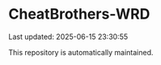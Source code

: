 # CheatBrothers-WRD

Last updated: 2025-06-15 23:30:55

This repository is automatically maintained.
